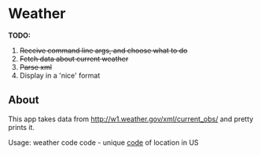 # Weather

**TODO:**
  1. ~~Receive command line args, and choose what to do~~
  2. ~~Fetch data about current weather~~
  3. ~~Parse xml~~
  4. Display in a 'nice' format

## About
This app takes data from http://w1.weather.gov/xml/current_obs/
and pretty prints it.

Usage: weather code
code - unique [code](http://w1.weather.gov/xml/current_obs/) of location in US
